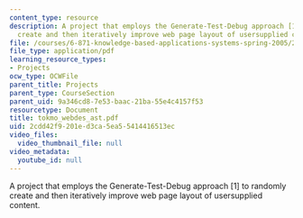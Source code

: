 ```yaml
---
content_type: resource
description: A project that employs the Generate-Test-Debug approach [1] to randomly
  create and then iteratively improve web page layout of usersupplied content.
file: /courses/6-871-knowledge-based-applications-systems-spring-2005/2cdd42f9201ed3ca5ea55414416513ec_tokmo_webdes_ast.pdf
file_type: application/pdf
learning_resource_types:
- Projects
ocw_type: OCWFile
parent_title: Projects
parent_type: CourseSection
parent_uid: 9a346cd8-7e53-baac-21ba-55e4c4157f53
resourcetype: Document
title: tokmo_webdes_ast.pdf
uid: 2cdd42f9-201e-d3ca-5ea5-5414416513ec
video_files:
  video_thumbnail_file: null
video_metadata:
  youtube_id: null
---
```

A project that employs the Generate-Test-Debug approach [1] to randomly create and then iteratively improve web page layout of usersupplied content.

